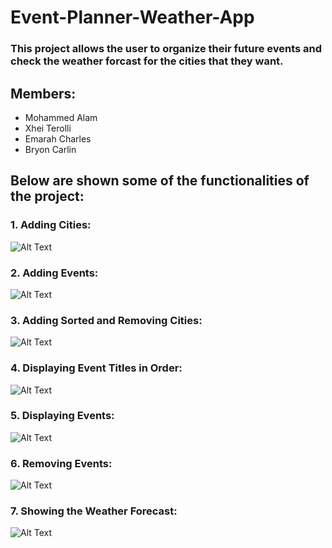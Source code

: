 # Event-Planner-Weather-App

### This project allows the user to organize their future events and check the weather forcast for the cities that they want.

## Members:
* Mohammed Alam
* Xhei Terolli
* Emarah Charles
* Bryon Carlin

## Below are shown some of the functionalities of the project:
### 1. Adding Cities:
![Alt Text](https://github.com/xheiterolli/Event-Planner-Weather-App/blob/main/image_files/Adding_Cities.gif)
### 2. Adding Events:
![Alt Text](https://github.com/xheiterolli/Event-Planner-Weather-App/blob/main/image_files/Adding_Events.gif)
### 3. Adding Sorted and Removing Cities:
![Alt Text](https://github.com/xheiterolli/Event-Planner-Weather-App/blob/main/image_files/Adding_Sorted_and_Removing_Cities.gif)
### 4. Displaying Event Titles in Order:
![Alt Text](https://github.com/xheiterolli/Event-Planner-Weather-App/blob/main/image_files/Displaying_Event_Titles_in_Order.gif)
### 5. Displaying Events:
![Alt Text](https://github.com/xheiterolli/Event-Planner-Weather-App/blob/main/image_files/Displaying_Events.gif)
### 6. Removing Events:
![Alt Text](https://github.com/xheiterolli/Event-Planner-Weather-App/blob/main/image_files/Removing_Events.gif)
### 7. Showing the Weather Forecast:
![Alt Text](https://github.com/xheiterolli/Event-Planner-Weather-App/blob/main/image_files/Showing_the_Weather.gif)
